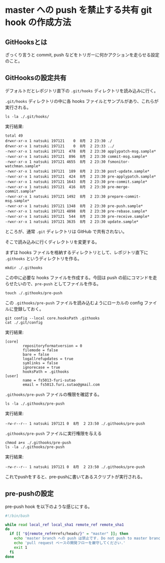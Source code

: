 # master への push を禁止する共有 git hook の作成方法  

## GitHooksとは
ざっくり言うと commit, push などをトリガーに何かアクションを走らせる設定のこと。

## GitHooksの設定共有
デフォルトだとレポジトリ直下の `.git/hooks` ディレクトリを読み込みに行く。

`.git/hooks` ディレクトリの中に各 hooks ファイルとサンプルがあり、これらが実行される。

```console
ls -la ./.git/hooks/
```
実行結果:
```
total 49
drwxr-xr-x 1 natsuki 197121    0  8月  2 23:30 ./
drwxr-xr-x 1 natsuki 197121    0  8月  2 23:33 ../
-rwxr-xr-x 1 natsuki 197121  478  8月  2 23:30 applypatch-msg.sample*
-rwxr-xr-x 1 natsuki 197121  896  8月  2 23:30 commit-msg.sample*
-rwxr-xr-x 1 natsuki 197121 4655  8月  2 23:30 fsmonitor-watchman.sample*
-rwxr-xr-x 1 natsuki 197121  189  8月  2 23:30 post-update.sample*
-rwxr-xr-x 1 natsuki 197121  424  8月  2 23:30 pre-applypatch.sample*
-rwxr-xr-x 1 natsuki 197121 1643  8月  2 23:30 pre-commit.sample*
-rwxr-xr-x 1 natsuki 197121  416  8月  2 23:30 pre-merge-commit.sample*
-rwxr-xr-x 1 natsuki 197121 1492  8月  2 23:30 prepare-commit-msg.sample*
-rwxr-xr-x 1 natsuki 197121 1348  8月  2 23:30 pre-push.sample*
-rwxr-xr-x 1 natsuki 197121 4898  8月  2 23:30 pre-rebase.sample*
-rwxr-xr-x 1 natsuki 197121  544  8月  2 23:30 pre-receive.sample*
-rwxr-xr-x 1 natsuki 197121 3635  8月  2 23:30 update.sample*
```

ところが、通常 `.git` ディレクトリは GitHub で共有されない。

そこで読み込みに行くディレクトリを変更する。

まずは hooks ファイルを格納するディレクトリとして、レポジトリ直下に `.githooks` というディレクトリを作る。

```console
mkdir ./.githooks
```

この中に必要な hooks ファイルを作成する。今回は push の前にコマンドを走らせたいので、`pre-push` としてファイルを作る。

```console
touch ./.githooks/pre-push
```

この `.githooks/pre-push` ファイルを読み込むようにローカルの config ファイルに登録しておく。

```console
git config --local core.hooksPath .githooks
cat ./.git/config
```
実行結果:
```console
[core]
        repositoryformatversion = 0
        filemode = false
        bare = false
        logallrefupdates = true
        symlinks = false
        ignorecase = true
        hooksPath = .githooks
[user]
        name = fs5013-furi-sutao
        email = fs5013.furi.sutao@gmail.com
```

`.githooks/pre-push` ファイルの権限を確認する。
```console
ls -la ./.githooks/pre-push
```
実行結果:
```
-rw-r--r-- 1 natsuki 197121 0  8月  2 23:50 ./.githooks/pre-push
```

`.githooks/pre-push` ファイルに実行権限を与える
```console
chmod a+x ./.githooks/pre-push
ls -la ./.githooks/pre-push
```
実行結果:
```
-rw-r--r-- 1 natsuki 197121 0  8月  2 23:50 ./.githooks/pre-push
```

これでpushをすると、pre-pushに書いてあるスクリプトが実行される。

## pre-pushの設定
pre-push hook を以下のような感じにする。
```bash
#!/bin/bash

while read local_ref local_sha1 remote_ref remote_sha1
do
  if [[ "${remote_ref##refs/heads/}" = "master" ]]; then
    echo 'master branch への push は禁止です. Do not push to master branch!!!' 
    echo 'pull request ベースの開発フローを厳守してください.'
    exit 1
  fi
done
```
